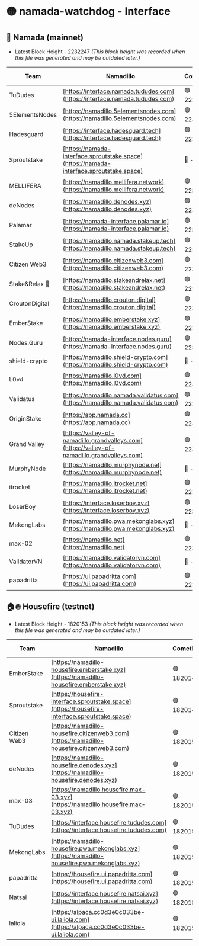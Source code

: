 # 🟡 namada-watchdog - Interface

## 🚀 Namada (mainnet)
- Latest Block Height - 2232247 *(This block height was recorded when this file was generated and may be outdated later.)*

| Team | Namadillo | CometBFT | Indexer | MASP Indexer |
|-|-|-|-|-|
| TuDudes | [https://interface.namada.tududes.com](https://interface.namada.tududes.com) | 🟢 2232221 | 🟢 2232221 | 🟢 2232221 |
| 5ElementsNodes | [https://namadillo.5elementsnodes.com](https://namadillo.5elementsnodes.com) | 🟢 2232221 | 🟢 2232221 | 🟢 2232221 |
| Hadesguard | [https://interface.hadesguard.tech](https://interface.hadesguard.tech) | 🟢 2232222 | 🟢 2232222 | 🟢 2232222 |
| Sproutstake | [https://namada-interface.sproutstake.space](https://namada-interface.sproutstake.space) | 🔴 - | 🔴 - | 🔴 - |
| MELLIFERA | [https://namadillo.mellifera.network](https://namadillo.mellifera.network) | 🟢 2232228 | 🟢 2232227 | 🟢 2232227 |
| deNodes | [https://namadillo.denodes.xyz](https://namadillo.denodes.xyz) | 🟢 2232228 | 🟢 2232228 | 🟢 2232228 |
| Palamar | [https://namada-interface.palamar.io](https://namada-interface.palamar.io) | 🟢 2232229 | 🟢 2232229 | 🟢 2232228 |
| StakeUp | [https://namadillo.namada.stakeup.tech](https://namadillo.namada.stakeup.tech) | 🟢 2232229 | 🟢 2232229 | 🟢 2232229 |
| Citizen Web3 | [https://namadillo.citizenweb3.com](https://namadillo.citizenweb3.com) | 🟢 2232230 | 🟢 2232230 | 🟢 2232230 |
| Stake&Relax 🦥 | [https://namadillo.stakeandrelax.net](https://namadillo.stakeandrelax.net) | 🟢 2232231 | 🟢 2232231 | 🟢 2232231 |
| CroutonDigital | [https://namadillo.crouton.digital](https://namadillo.crouton.digital) | 🟢 2232231 | 🟢 2232231 | 🟢 2232231 |
| EmberStake | [https://namadillo.emberstake.xyz](https://namadillo.emberstake.xyz) | 🟢 2232232 | 🟢 2232232 | 🟢 2232231 |
| Nodes.Guru | [https://namada-interface.nodes.guru](https://namada-interface.nodes.guru) | 🟢 2232232 | 🟢 2232232 | 🟢 2232232 |
| shield-crypto | [https://namadillo.shield-crypto.com](https://namadillo.shield-crypto.com) | 🔴 - | 🔴 - | 🔴 - |
| L0vd | [https://namadillo.l0vd.com](https://namadillo.l0vd.com) | 🟢 2232238 | 🔴 2230770 | 🔴 - |
| Validatus | [https://namadillo.namada.validatus.com](https://namadillo.namada.validatus.com) | 🟢 2232241 | 🔴 2230770 | 🔴 2177377 |
| OriginStake | [https://app.namada.cc](https://app.namada.cc) | 🟢 2232241 | 🟢 2232241 | 🟢 2232241 |
| Grand Valley | [https://valley-of-namadillo.grandvalleys.com](https://valley-of-namadillo.grandvalleys.com) | 🟢 2232242 | 🟢 2232241 | 🟢 2232241 |
| MurphyNode | [https://namadillo.murphynode.net](https://namadillo.murphynode.net) | 🔴 - | 🔴 - | 🔴 - |
| itrocket | [https://namadillo.itrocket.net](https://namadillo.itrocket.net) | 🟢 2232244 | 🟢 2232244 | 🟢 2232244 |
| LoserBoy | [https://interface.loserboy.xyz](https://interface.loserboy.xyz) | 🟢 2232244 | 🟢 2232244 | 🟢 2232244 |
| MekongLabs | [https://namadillo.pwa.mekonglabs.xyz](https://namadillo.pwa.mekonglabs.xyz) | 🔴 - | 🔴 - | 🔴 - |
| max-02 | [https://namadillo.net](https://namadillo.net) | 🟢 2232245 | 🟢 2232245 | 🟢 2232245 |
| ValidatorVN | [https://namadillo.validatorvn.com](https://namadillo.validatorvn.com) | 🔴 - | 🔴 - | 🔴 - |
| papadritta | [https://ui.papadritta.com](https://ui.papadritta.com) | 🟢 2232247 | 🟢 2232247 | 🟢 2232247 |

## 🏠🔥 Housefire (testnet)
- Latest Block Height - 1820153 *(This block height was recorded when this file was generated and may be outdated later.)*

| Team | Namadillo | CometBFT | Indexer | MASP Indexer |
|-|-|-|-|-|
| EmberStake | [https://namadillo-housefire.emberstake.xyz](https://namadillo-housefire.emberstake.xyz) | 🟢 1820149 | 🟢 1820149 | 🟢 1820148 |
| Sproutstake | [https://housefire-interface.sproutstake.space](https://housefire-interface.sproutstake.space) | 🟢 1820149 | 🟢 1820149 | 🟢 1820149 |
| Citizen Web3 | [https://namadillo-housefire.citizenweb3.com](https://namadillo-housefire.citizenweb3.com) | 🟢 1820150 | 🟢 1820149 | 🟢 1820149 |
| deNodes | [https://namadillo-housefire.denodes.xyz](https://namadillo-housefire.denodes.xyz) | 🟢 1820150 | 🟢 1820150 | 🟢 1820150 |
| max-03 | [https://namadillo.housefire.max-03.xyz](https://namadillo.housefire.max-03.xyz) | 🟢 1820150 | 🟢 1820150 | 🟢 1820150 |
| TuDudes | [https://interface.housefire.tududes.com](https://interface.housefire.tududes.com) | 🟢 1820151 | 🟢 1820151 | 🟢 1820151 |
| MekongLabs | [https://namadillo-housefire.pwa.mekonglabs.xyz](https://namadillo-housefire.pwa.mekonglabs.xyz) | 🟢 1820151 | 🟢 1820151 | 🟢 1820151 |
| papadritta | [https://housefire.ui.papadritta.com](https://housefire.ui.papadritta.com) | 🟢 1820152 | 🟢 1820152 | 🟢 1820152 |
| Natsai | [https://interface.housefire.natsai.xyz](https://interface.housefire.natsai.xyz) | 🟢 1820152 | 🟢 1820152 | 🟢 1820152 |
| laliola | [https://alpaca.cc0d3e0c033be-ui.laliola.com](https://alpaca.cc0d3e0c033be-ui.laliola.com) | 🟢 1820153 | 🟢 1820153 | 🟢 1820153 |

